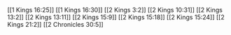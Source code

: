 [[1 Kings 16:25]]
[[1 Kings 16:30]]
[[2 Kings 3:2]]
[[2 Kings 10:31]]
[[2 Kings 13:2]]
[[2 Kings 13:11]]
[[2 Kings 15:9]]
[[2 Kings 15:18]]
[[2 Kings 15:24]]
[[2 Kings 21:2]]
[[2 Chronicles 30:5]]
